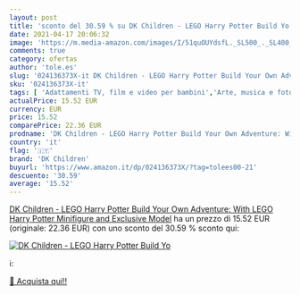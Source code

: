 ```yaml
---
layout: post
title: 'sconto del 30.59 % su DK Children - LEGO Harry Potter Build Yo  '
date: 2021-04-17 20:06:32
image: 'https://m.media-amazon.com/images/I/51quOUYdsfL._SL500_._SL400_.jpg'
comments: true
category: ofertas
author: 'tole.es'
slug: '024136373X-it DK Children - LEGO Harry Potter Build Your Own Adventure:...'
sku: '024136373X-it'
tags: [ 'Adattamenti TV, film e video per bambini','Arte, musica e fotografia per bambini','Fantascienza, horror e fantasy per bambini','Fantasy per bambini','Giochi, giocattoli e attività ricreativa','Hobby e tempo libero per bambini','Horror per bambini','Letteratura e narrativa per bambini','Libri','Libri interattivi per bambini','Libri per bambini','Libri su arte e spettacolo per bambini','Misteri e curiosità per bambini','Scienze, natura e tecnologia per bambini','dk children', ]
actualPrice: 15.52 EUR
currency: EUR
price: 15.52
comparePrice: 22.36 EUR
prodname: 'DK Children - LEGO Harry Potter Build Your Own Adventure: With LEGO Harry Potter Minifigure and Exclusive Model'
country: 'it'
flag: '🇮🇹'
brand: 'DK Children'
buyurl: 'https://www.amazon.it/dp/024136373X/?tag=tolees00-21'
descuento: '30.59'
average: '15.52'
---
```


[DK Children - LEGO Harry Potter Build Your Own Adventure: With LEGO Harry Potter Minifigure and Exclusive Model](https://www.amazon.it/dp/024136373X/?tag=tolees00-21) ha un prezzo di 15.52 EUR (originale: 22.36 EUR) con uno sconto del 30.59 % sconto qui:

[![DK Children - LEGO Harry Potter Build Yo](https://m.media-amazon.com/images/I/51quOUYdsfL._SL500_._SL400_.jpg)](https://www.amazon.it/dp/024136373X/?tag=tolees00-21)

ℹ️:


[🛒 Acquista qui!!](https://www.amazon.it/dp/024136373X/?tag=tolees00-21)
